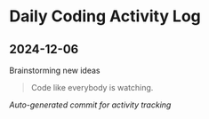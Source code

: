 # Daily Coding Activity Log

## 2024-12-06

Brainstorming new ideas

> Code like everybody is watching.

*Auto-generated commit for activity tracking*
